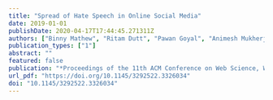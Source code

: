 ```yaml
---
title: "Spread of Hate Speech in Online Social Media"
date: 2019-01-01
publishDate: 2020-04-17T17:44:45.271311Z
authors: ["Binny Mathew", "Ritam Dutt", "Pawan Goyal", "Animesh Mukherjee"]
publication_types: ["1"]
abstract: ""
featured: false
publication: "*Proceedings of the 11th ACM Conference on Web Science, WebSci 2019, Boston, MA, USA, June 30 - July 03, 2019*"
url_pdf: "https://doi.org/10.1145/3292522.3326034"
doi: "10.1145/3292522.3326034"
---
```


